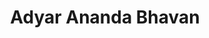 ---
title: "Adyar Ananda Bhavan"
url: /chennai/adyar-ananda-bhavan-thiruvottriyur-high-road/
shop: Süßwaren
---